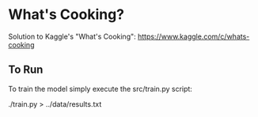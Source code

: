 # What's Cooking?
Solution to Kaggle's "What's Cooking": https://www.kaggle.com/c/whats-cooking

## To Run
To train the model simply execute the src/train.py script:

./train.py > ../data/results.txt
